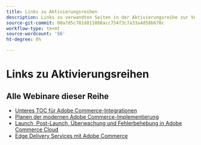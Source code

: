 ```yaml
---
title: Links zu Aktivierungsreihen
description: Links zu verwandten Seiten in der Aktivierungsreihe zur Verwendung auf allen einzelnen Seiten
source-git-commit: 00a7d5c781d811088acc754f3c7a33a4d58b678c
workflow-type: tm+mt
source-wordcount: '56'
ht-degree: 0%

---
```


# Links zu Aktivierungsreihen

## Alle Webinare dieser Reihe

* [Unteres TOC für Adobe Commerce-Integrationen](../enablement-series/lower-total-cost-of-owership-commerce-integrations.md)
* [Planen der modernen Adobe Commerce-Implementierung](../enablement-series/planning-the-modern-adobe-commerce-implementation.md)
* [Launch, Post-Launch, Überwachung und Fehlerbehebung in Adobe Commerce Cloud](../enablement-series/launch-post-launch-monitoring-and-troubleshooting.md)
* [Edge Delivery Services mit Adobe Commerce](../enablement-series/edge-delivery-services-with-adobe-commerce.md)

